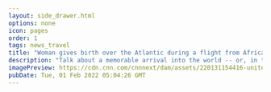 ```yaml
---
layout: side_drawer.html
options: none
icon: pages
order: 1
tags: news_travel
title: "Woman gives birth over the Atlantic during a flight from Africa to the US"
description: "Talk about a memorable arrival into the world -- or, in this case, above the world."
imagePreview: https://cdn.cnn.com/cnnnext/dam/assets/220131154416-united-airllines-planes-file-video-synd-2.jpg
pubDate: Tue, 01 Feb 2022 05:04:26 GMT
---
```

